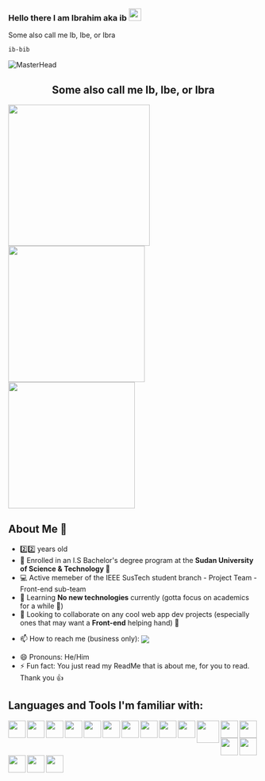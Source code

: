 ### Hello there I am Ibrahim aka ib <img src="https://user-images.githubusercontent.com/87325345/193068362-ef81a925-6423-4095-a183-42ff0a8029b9.gif" width="25px"/>
Some also call me Ib, Ibe, or Ibra

```zsh
ib-bib
```

![MasterHead](https://cdn-images-1.medium.com/max/1600/1*OF0xEMkWBv-69zvmNs6RDQ.gif)

<h2 align='center'> Some also call me Ib, Ibe, or Ibra </h2>
<!-- Hello there stalker, what brings you within the code?? -->
<p float='left'>
  <img width='285' src='https://miro.medium.com/max/960/1*bkW3FHe6rvQSz9US6ilfQg.gif'>
  <img width='275' src='https://cdn.dribbble.com/users/505482/screenshots/1776789/nodejs-dribbble_1.gif'>
  <img width='255' src='https://kondado.com.br/assets/images/pipeline-google-cloud-storage-postgresql.gif'>
</p>

## About Me 🙂
- 2️⃣2️⃣ years old
- 🔭 Enrolled in an I.S Bachelor's degree program at the **Sudan University of Science & Technology 🏫**
- 💻 Active memeber of the IEEE SusTech student branch - Project Team - Front-end sub-team
- 🌱 Learning **No new technologies** currently (gotta focus on academics for a while :eyes:)
- 🤝 Looking to collaborate on any cool web app dev projects (especially ones that may want a **Front-end** helping hand) 🤝
<!-- - 🦉 My current favourite animals are owls, though sloths are a very close second 🦥
- 🍕 Will almost always crave Pizza or Ice Cream 🍦 -->
<!-- Is that ^ what you came to know ? -->

- 📫 How to reach me (business only): <a href='mailto:ibradbus@gmail.com?subject=Saw you on GitHub'><img align='center' src='https://img.shields.io/badge/Gmail-D14836?style=for-the-badge&logo=gmail&logoColor=white' /></a>
<!-- Add LinkedIn when ready -->
- 😄 Pronouns: He/Him
- ⚡ Fun fact: You just read my ReadMe that is about me, for you to read. Thank you 👍

## Languages and Tools I'm familiar with:
<img align='left' width='35' src='https://code.visualstudio.com/assets/images/code-stable.png'>
<img align='left' width='35' src='https://camo.githubusercontent.com/cca9ccc0829a6a09a39efa8a1907ab87b6d146b6/68747470733a2f2f73332e616d617a6f6e6177732e636f6d2f796f6e6e657474692d7375626c696d652f677261766974792f69636f6e732f7375626c696d65746578742d332d6f72616e67652e706e67'>
<img align='left' width='35' src='https://icon-library.com/images/java-icon-png/java-icon-png-15.jpg' />
<img align='left' width='35' src='https://www.freepngimg.com/download/android/72537-icons-python-programming-computer-social-tutorial.png' />
<img align='left' width='35' src='https://cdn4.iconfinder.com/data/icons/iconsimple-programming/512/html-512.png' />
<img align='left' width='35' src='https://cdn1.iconfinder.com/data/icons/logotypes/32/badge-css-3-512.png' />
<img align='left' width='35' src='https://logos-download.com/wp-content/uploads/2019/01/JavaScript_Logo.png' />
<img align='left' width='35' src='https://1.bp.blogspot.com/-mzw13XQJPYM/XgzNHXSUdXI/AAAAAAAAAYY/xeIhLBEpTQUn8huUCnWXdUX6vIR_T4UCQCPcBGAYYCw/s1600/http___pluspng.com_img-png_nodejs-png-nodejs-icon-png-50-px-1600.png' />
<img align='left' width='35' src='https://pngimg.com/uploads/php/php_PNG35.png' />
<img align='left' width='35' src='https://nedbatchelder.com/pix/django-icon-256.png' />
<img align='left' width='45' src='https://www.drupal.org/files/project-images/bootstrap-stack.png' />
<img align='left' width='35' src='https://pngimg.com/uploads/mysql/mysql_PNG23.png' />
<img align='left' width='35' src='https://i7.pngguru.com/preview/884/748/899/postgresql-computer-icons-database-angularjs-tencent.jpg' />
<img align='left' width='35' src='https://www.sapien.com/blog/wp-content/uploads/2017/10/powershell-logo.png' />
<img align='left' width='35' src='https://upload.wikimedia.org/wikipedia/commons/thumb/a/a7/React-icon.svg/1200px-React-icon.svg.png' />
<img align='left' width='35' src='https://media.zeemly.com/zeemly/product/tailwind-css.png' />
<img align='left' width='35' src='https://s3.amazonaws.com/media-p.slid.es/uploads/745186/images/4839343/redux.png' />
<img align='left' width='35' src='https://pluspng.com/img-png/javascript-logo-vector-png-file-logo-d3-svg-1079.png' />
<!-- <img align='left' width='35' src='https://www.brandignity.com/wp-content/uploads/2011/05/wordpress_logo.png' /> -->

